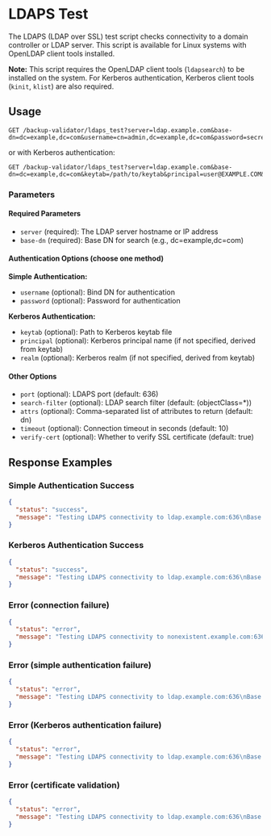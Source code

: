 # LDAPS Test

The LDAPS (LDAP over SSL) test script checks connectivity to a domain controller or LDAP server. This script is available for Linux systems with OpenLDAP client tools installed.

**Note:** This script requires the OpenLDAP client tools (`ldapsearch`) to be installed on the system. For Kerberos authentication, Kerberos client tools (`kinit`, `klist`) are also required.

## Usage

```
GET /backup-validator/ldaps_test?server=ldap.example.com&base-dn=dc=example,dc=com&username=cn=admin,dc=example,dc=com&password=secret
```

or with Kerberos authentication:

```
GET /backup-validator/ldaps_test?server=ldap.example.com&base-dn=dc=example,dc=com&keytab=/path/to/keytab&principal=user@EXAMPLE.COM&realm=EXAMPLE.COM
```

### Parameters

#### Required Parameters
- `server` (required): The LDAP server hostname or IP address
- `base-dn` (required): Base DN for search (e.g., dc=example,dc=com)

#### Authentication Options (choose one method)

**Simple Authentication:**
- `username` (optional): Bind DN for authentication
- `password` (optional): Password for authentication

**Kerberos Authentication:**
- `keytab` (optional): Path to Kerberos keytab file
- `principal` (optional): Kerberos principal name (if not specified, derived from keytab)
- `realm` (optional): Kerberos realm (if not specified, derived from keytab)

#### Other Options
- `port` (optional): LDAPS port (default: 636)
- `search-filter` (optional): LDAP search filter (default: (objectClass=*))
- `attrs` (optional): Comma-separated list of attributes to return (default: dn)
- `timeout` (optional): Connection timeout in seconds (default: 10)
- `verify-cert` (optional): Whether to verify SSL certificate (default: true)

## Response Examples

### Simple Authentication Success
```json
{
  "status": "success",
  "message": "Testing LDAPS connectivity to ldap.example.com:636\nBase DN: dc=example,dc=com\nUsing authentication with username: cn=admin,dc=example,dc=com\nCertificate verification enabled\nTesting LDAPS connection...\nChecking certificate expiration...\nnotBefore=Jan  1 00:00:00 2023 GMT\nnotAfter=Dec 31 23:59:59 2023 GMT\nCurrent date: Thu Jun 1 12:34:56 UTC 2023\nCertificate is valid. Days until expiration: 213\nExecuting LDAP search with filter: (objectClass=*)\nSuccessfully connected and searched the directory.\nFound 5 entries.\nSample result:\ndn: dc=example,dc=com\nobjectClass: dcObject\nobjectClass: organization\n\nLDAPS test completed successfully."
}
```

### Kerberos Authentication Success
```json
{
  "status": "success",
  "message": "Testing LDAPS connectivity to ldap.example.com:636\nBase DN: dc=example,dc=com\nUsing Kerberos authentication with keytab: /path/to/keytab\nUsing principal: user@EXAMPLE.COM\nCertificate verification enabled\nTesting LDAPS connection...\nChecking certificate expiration...\nnotBefore=Jan  1 00:00:00 2023 GMT\nnotAfter=Dec 31 23:59:59 2023 GMT\nCurrent date: Thu Jun 1 12:34:56 UTC 2023\nCertificate is valid. Days until expiration: 213\nExecuting LDAP search with filter: (objectClass=*)\nSuccessfully connected and searched the directory.\nFound 5 entries.\nSample result:\ndn: dc=example,dc=com\nobjectClass: dcObject\nobjectClass: organization\n\nLDAPS test completed successfully."
}
```

### Error (connection failure)
```json
{
  "status": "error",
  "message": "Testing LDAPS connectivity to nonexistent.example.com:636\nBase DN: dc=example,dc=com\nUsing anonymous bind\nCertificate verification enabled\nTesting LDAPS connection...\nError: Failed to establish SSL connection to nonexistent.example.com:636\nconnect:errno=111"
}
```

### Error (simple authentication failure)
```json
{
  "status": "error",
  "message": "Testing LDAPS connectivity to ldap.example.com:636\nBase DN: dc=example,dc=com\nUsing authentication with username: cn=admin,dc=example,dc=com\nCertificate verification enabled\nTesting LDAPS connection...\nChecking certificate expiration...\nnotBefore=Jan  1 00:00:00 2023 GMT\nnotAfter=Dec 31 23:59:59 2023 GMT\nCurrent date: Thu Jun 1 12:34:56 UTC 2023\nCertificate is valid. Days until expiration: 213\nExecuting LDAP search with filter: (objectClass=*)\nError: LDAP search failed with status code 49\nAuthentication failed. Please check username and password."
}
```

### Error (Kerberos authentication failure)
```json
{
  "status": "error",
  "message": "Testing LDAPS connectivity to ldap.example.com:636\nBase DN: dc=example,dc=com\nUsing Kerberos authentication with keytab: /path/to/keytab\nUsing principal: user@EXAMPLE.COM\nCertificate verification enabled\nTesting LDAPS connection...\nChecking certificate expiration...\nnotBefore=Jan  1 00:00:00 2023 GMT\nnotAfter=Dec 31 23:59:59 2023 GMT\nCurrent date: Thu Jun 1 12:34:56 UTC 2023\nCertificate is valid. Days until expiration: 213\nExecuting LDAP search with filter: (objectClass=*)\nError: LDAP search failed with status code 1\nKerberos authentication error:\nGSSAPI Error: Unspecified GSS failure. Minor code may provide more information\nGSSAPI Error: A TGT must be forwarded"
}
```

### Error (certificate validation)
```json
{
  "status": "error",
  "message": "Testing LDAPS connectivity to ldap.example.com:636\nBase DN: dc=example,dc=com\nUsing anonymous bind\nCertificate verification enabled\nTesting LDAPS connection...\nChecking certificate expiration...\nError: Certificate has expired!"
}
``` 